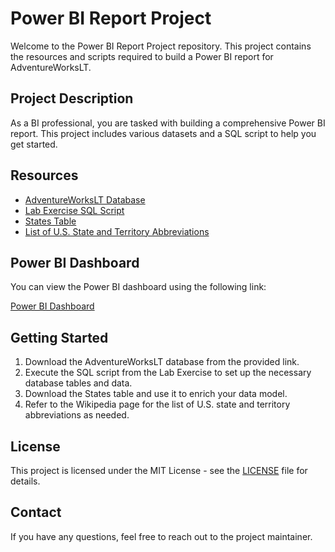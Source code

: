 # Power BI Report Project

Welcome to the Power BI Report Project repository. This project contains the resources and scripts required to build a Power BI report for AdventureWorksLT.

## Project Description

As a BI professional, you are tasked with building a comprehensive Power BI report. This project includes various datasets and a SQL script to help you get started.

## Resources

- [AdventureWorksLT Database](https://drive.google.com/file/d/1e5CX_-IuvD2FbWUI4-Ju3BZOgLOCeq_f/view?usp=sharing)
- [Lab Exercise SQL Script](https://drive.google.com/file/d/15u1BwXxN4mnTq8xIHTO9ICOZKi9KCvyZ/view?usp=sharing)
- [States Table](https://drive.google.com/file/d/1ihRFFEinOS8_lwBTBK3ZVBdZgeDOjCmX/view?usp=sharing)
- [List of U.S. State and Territory Abbreviations](https://en.wikipedia.org/wiki/List_of_U.S._state_and_territory_abbreviations)

## Power BI Dashboard

You can view the Power BI dashboard using the following link:

[Power BI Dashboard](https://app.powerbi.com/view?r=eyJrIjoiN2MyODFmMGYtM2I1Zi00MzQ2LWI4NmEtMzE2OTZhODk1NTdiIiwidCI6ImUxNGU3M2ViLTUyNTEtNDM4OC04ZDY3LThmOWYyZTJkNWE0NiIsImMiOjEwfQ%3D%3D)

## Getting Started

1. Download the AdventureWorksLT database from the provided link.
2. Execute the SQL script from the Lab Exercise to set up the necessary database tables and data.
3. Download the States table and use it to enrich your data model.
4. Refer to the Wikipedia page for the list of U.S. state and territory abbreviations as needed.

## License

This project is licensed under the MIT License - see the [LICENSE](LICENSE) file for details.

## Contact

If you have any questions, feel free to reach out to the project maintainer.
